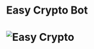 # Easy Crypto Bot

# ![Easy Crypto](https://assets.entrepreneur.com/content/3x2/2000/20191217200727-6Crypto.jpeg)
